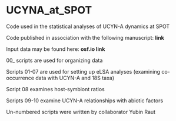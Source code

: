 # UCYNA_at_SPOT
Code used in the statistical analyses of UCYN-A dynamics at SPOT

Code published in association with the following manuscript: **link**

Input data may be found here: **osf.io link** 


00_ scripts are used for organizing data

Scripts 01-07 are used for setting up eLSA analyses (examining co-occurrence data with UCYN-A and 18S taxa)

Script 08 examines host-symbiont ratios

Scripts 09-10 examine UCYN-A relationships with abiotic factors

Un-numbered scripts were written by collaborator Yubin Raut
